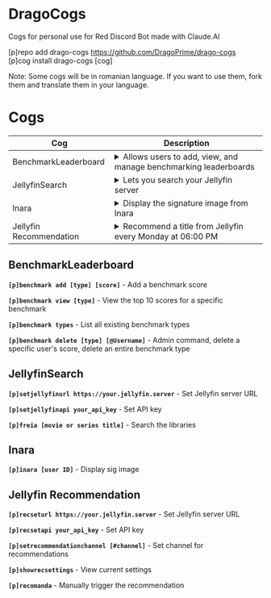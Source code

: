 # DragoCogs
Cogs for personal use for Red Discord Bot made with Claude.AI

[p]repo add drago-cogs https://github.com/DragoPrime/drago-cogs<br>
[p]cog install drago-cogs [cog]

Note: Some cogs will be in romanian language. If you want to use them, fork them and translate them in your language.

# Cogs
| Cog | Description |
| --- | ----------- |
| BenchmarkLeaderboard | <details><summary>Allows users to add, view, and manage benchmarking leaderboards</summary>Allows users to add, view, and manage benchmarking leaderboards</details>
| JellyfinSearch | <details><summary>Lets you search your Jellyfin server</summary>This cog is in romanian language and a custom command to search</details>
| Inara | <details><summary>Display the signature image from Inara</summary>Display the signature image from Inara</details>
| Jellyfin Recommendation | <details><summary>Recommend a title from Jellyfin every Monday at 06:00 PM</summary>This cog is in romanian language and a custom command to search</details>


## BenchmarkLeaderboard

**`[p]benchmark add [type] [score]`** - Add a benchmark score

**`[p]benchmark view [type]`** - View the top 10 scores for a specific benchmark

**`[p]benchmark types`** - List all existing benchmark types

**`[p]benchmark delete [type] [@Username]`** - Admin command, delete a specific user's score, delete an entire benchmark type

## JellyfinSearch

**`[p]setjellyfinurl https://your.jellyfin.server`** - Set Jellyfin server URL

**`[p]setjellyfinapi your_api_key`** - Set API key

**`[p]freia [movie or series title]`** - Search the libraries

## Inara

**`[p]inara [user ID]`** - Display sig image

## Jellyfin Recommendation

**`[p]recseturl https://your.jellyfin.server`** - Set Jellyfin server URL

**`[p]recsetapi your_api_key`** - Set API key

**`[p]setrecommendationchannel [#channel]`** - Set channel for recommendations

**`[p]showrecsettings`** - View current settings

**`[p]recomanda`** - Manually trigger the recommendation
